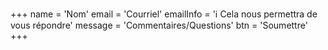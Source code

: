 +++
name = 'Nom'
email = 'Courriel'
emailInfo = 'ℹ️ Cela nous permettra de vous répondre'
message = 'Commentaires/Questions'
btn = 'Soumettre'
+++
